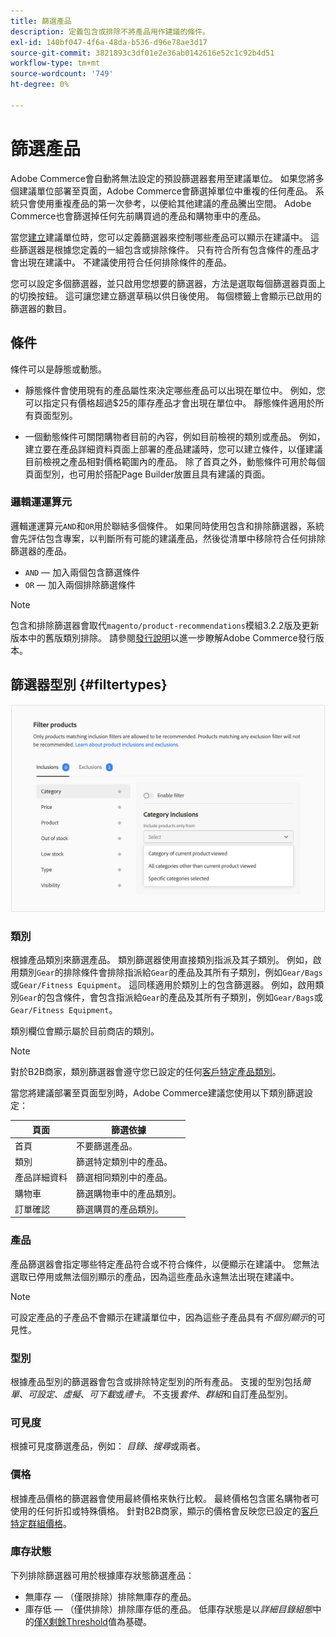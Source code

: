 ```yaml
---
title: 篩選產品
description: 定義包含或排除不將產品用作建議的條件。
exl-id: 140bf047-4f6a-48da-b536-d96e78ae3d17
source-git-commit: 3821893c3df01e2e36ab0142616e52c1c92b4d51
workflow-type: tm+mt
source-wordcount: '749'
ht-degree: 0%

---
```


# 篩選產品

Adobe Commerce會自動將無法設定的預設篩選器套用至建議單位。 如果您將多個建議單位部署至頁面，Adobe Commerce會篩選掉單位中重複的任何產品。 系統只會使用重複產品的第一次參考，以便給其他建議的產品騰出空間。 Adobe Commerce也會篩選掉任何先前購買過的產品和購物車中的產品。

當您[建立](create.md)建議單位時，您可以定義篩選器來控制哪些產品可以顯示在建議中。 這些篩選器是根據您定義的一組包含或排除條件。 只有符合所有包含條件的產品才會出現在建議中。 不建議使用符合任何排除條件的產品。

您可以設定多個篩選器，並只啟用您想要的篩選器，方法是選取每個篩選器頁面上的切換按鈕。 這可讓您建立篩選草稿以供日後使用。 每個標籤上會顯示已啟用的篩選器的數目。

## 條件

條件可以是靜態或動態。

- 靜態條件會使用現有的產品屬性來決定哪些產品可以出現在單位中。 例如，您可以指定只有價格超過$25的庫存產品才會出現在單位中。 靜態條件適用於所有頁面型別。

- 一個動態條件可關閉購物者目前的內容，例如目前檢視的類別或產品。 例如，建立要在產品詳細資料頁面上部署的產品建議時，您可以建立條件，以僅建議目前檢視之產品相對價格範圍內的產品。 除了首頁之外，動態條件可用於每個頁面型別，也可用於搭配Page Builder放置且具有建議的頁面。

### 邏輯運運算元

邏輯運運算元`AND`和`OR`用於聯結多個條件。 如果同時使用包含和排除篩選器，系統會先評估包含專案，以判斷所有可能的建議產品，然後從清單中移除符合任何排除篩選器的產品。

- `AND` — 加入兩個包含篩選條件
- `OR` — 加入兩個排除篩選條件

>[!NOTE]
>
> 包含和排除篩選器會取代`magento/product-recommendations`模組3.2.2版及更新版本中的舊版類別排除。 請參閱[發行說明](release-notes.md)以進一步瞭解Adobe Commerce發行版本。

## 篩選器型別 {#filtertypes}

![篩選器](assets/rec-conditions.png)

### 類別

根據產品類別來篩選產品。 類別篩選器使用直接類別指派及其子類別。 例如，啟用類別`Gear`的排除條件會排除指派給`Gear`的產品及其所有子類別，例如`Gear/Bags`或`Gear/Fitness Equipment`。 這同樣適用於類別上的包含篩選器。 例如，啟用類別`Gear`的包含條件，會包含指派給`Gear`的產品及其所有子類別，例如`Gear/Bags`或`Gear/Fitness Equipment`。

類別欄位會顯示屬於目前商店的類別。

>[!NOTE]
>
>對於B2B商家，類別篩選器會遵守您已設定的任何[客戶特定產品類別](https://experienceleague.adobe.com/docs/commerce-admin/catalog/categories/category-permissions.html)。

當您將建議部署至頁面型別時，Adobe Commerce建議您使用以下類別篩選設定：

| 頁面 | 篩選依據 |
|---|---|
| 首頁 | 不要篩選產品。 |
| 類別 | 篩選特定類別中的產品。 |
| 產品詳細資料 | 篩選相同類別中的產品。 |
| 購物車 | 篩選購物車中的產品類別。 |
| 訂單確認 | 篩選購買的產品類別。 |

### 產品

產品篩選器會指定哪些特定產品符合或不符合條件，以便顯示在建議中。 您無法選取已停用或無法個別顯示的產品，因為這些產品永遠無法出現在建議中。

>[!NOTE]
>
>可設定產品的子產品不會顯示在建議單位中，因為這些子產品具有&#x200B;_不個別顯示_&#x200B;的可見性。

### 型別

根據產品型別的篩選器會包含或排除特定型別的所有產品。 支援的型別包括&#x200B;_簡單_、_可設定_、_虛擬_、_可下載_&#x200B;或&#x200B;_禮卡_。 不支援&#x200B;_套件_、_群組_&#x200B;和自訂產品型別。

### 可見度

根據可見度篩選產品，例如： _目錄_、_搜尋_&#x200B;或兩者。

### 價格

根據產品價格的篩選器會使用最終價格來執行比較。 最終價格包含匿名購物者可使用的任何折扣或特殊價格。 針對B2B商家，顯示的價格會反映您已設定的[客戶特定群組價格](https://experienceleague.adobe.com/docs/commerce-admin/catalog/products/pricing/pricing-advanced.html)。

### 庫存狀態

下列排除篩選器可用於根據庫存狀態篩選產品：

- 無庫存 — （僅限排除）排除無庫存的產品。
- 庫存低 — （僅供排除）排除庫存低的產品。 低庫存狀態是以&#x200B;_詳細目錄組態_&#x200B;中的[僅X剩餘Threshold](https://experienceleague.adobe.com/docs/commerce-admin/config/catalog/inventory.html)值為基礎。
